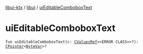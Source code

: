 [libui-ktx](../index.md) / [libui](index.md) / [uiEditableComboboxText](./ui-editable-combobox-text.md)

# uiEditableComboboxText

`fun uiEditableComboboxText(c: `[`CValuesRef`](../kotlinx.cinterop/-c-values-ref/index.md)`<<ERROR CLASS>>?): `[`CPointer`](../kotlinx.cinterop/-c-pointer/index.md)`<`[`ByteVar`](../kotlinx.cinterop/-byte-var.md)`>?`